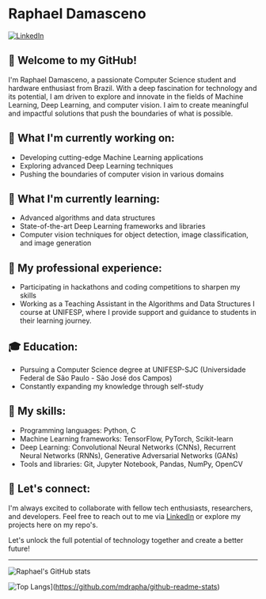 # Raphael Damasceno

[![LinkedIn](https://img.shields.io/badge/LinkedIn-Raphael%20Damasceno-blue)](https://www.linkedin.com/in/raphaeldamascenomoraes/)

## 👋 Welcome to my GitHub!

I'm Raphael Damasceno, a passionate Computer Science student and hardware enthusiast from Brazil. With a deep fascination for technology and its potential, I am driven to explore and innovate in the fields of Machine Learning, Deep Learning, and computer vision. I aim to create meaningful and impactful solutions that push the boundaries of what is possible.

## 🔭 What I'm currently working on:

- Developing cutting-edge Machine Learning applications
- Exploring advanced Deep Learning techniques
- Pushing the boundaries of computer vision in various domains

## 🌱 What I'm currently learning:

- Advanced algorithms and data structures
- State-of-the-art Deep Learning frameworks and libraries
- Computer vision techniques for object detection, image classification, and image generation

## 💼 My professional experience:

- Participating in hackathons and coding competitions to sharpen my skills
- Working as a Teaching Assistant in the Algorithms and Data Structures I course at UNIFESP, where I provide support and guidance to students in their learning journey.

## 🎓 Education:

- Pursuing a Computer Science degree at UNIFESP-SJC (Universidade Federal de São Paulo - São José dos Campos)
- Constantly expanding my knowledge through self-study

## 🚀 My skills:

- Programming languages: Python, C
- Machine Learning frameworks: TensorFlow, PyTorch, Scikit-learn
- Deep Learning: Convolutional Neural Networks (CNNs), Recurrent Neural Networks (RNNs), Generative Adversarial Networks (GANs)
- Tools and libraries: Git, Jupyter Notebook, Pandas, NumPy, OpenCV

## 🤝 Let's connect:

I'm always excited to collaborate with fellow tech enthusiasts, researchers, and developers. Feel free to reach out to me via [LinkedIn](https://www.linkedin.com/in/raphaeldamascenomoraes/) or explore my projects here on my repo's.

Let's unlock the full potential of technology together and create a better future!

---

![Raphael's GitHub stats](https://github-readme-stats.vercel.app/api?username=mdrapha&show_icons=true&theme=radical)

![Top Langs](https://github-readme-stats.vercel.app/api/top-langs/?username=mdrapha&layout=compact)](https://github.com/mdrapha/github-readme-stats)
